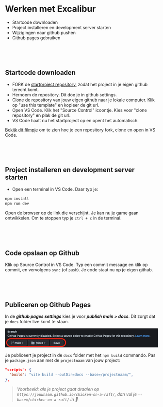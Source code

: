 # Werken met Excalibur

- Startcode downloaden
- Project installeren en development server starten
- Wijzigingen naar github pushen
- Github pages gebruiken

<br>
<br>
<br>

## Startcode downloaden

- FORK de [startproject repository](https://github.com/HR-CMGT/prg4-startproject-2023), zodat het project in je eigen github terecht komt.
- Hernoem de repository. Dit doe je in github settings.
- Clone de repository van jouw eigen github naar je lokale computer. Klik op "use this template" en kopieer de git url.
- Open VS Code. Klik het "Source Control" icoontje. Kies voor "clone repository" en plak de git url.
- VS Code haalt nu het startproject op en opent het automatisch.

[Bekijk dit filmpje](https://youtu.be/8Z9Z9Z9Z9Z9) om te zien hoe je een repository fork, clone en open in VS Code.

<br>
<br>
<br>

## Project installeren en development server starten

- Open een terminal in VS Code. Daar typ je:

```bash
npm install
npm run dev
```

Open de browser op de link die verschijnt. Je kan nu je game gaan ontwikkelen. Om te stoppen typ je `ctrl + c` in de terminal.

<br>
<br>
<br>

## Code opslaan op Github

Klik op Source Control in VS Code. Typ een commit message en klik op commit, en vervolgens `sync` (of `push`). Je code staat nu op je eigen github.

<br>
<br>
<br>

## Publiceren op Github Pages

In de ***github pages settings*** kies je voor ***publish main > docs***. Dit zorgt dat je `docs` folder live komt te staan.

![pages](./images/page.png)

Je publiceert je project in de `docs` folder met het `npm build` commando. Pas je `package.json` aan met de `projectnaam` van jouw project:

```json
"scripts": {
  "build": "vite build --outDir=docs --base=/projectnaam/",
},
```
> *Voorbeeld: als je project gaat draaien op `https://jouwnaam.github.io/chicken-on-a-raft/`, dan vul je `--base=/chicken-on-a-raft/` in 🐔*

